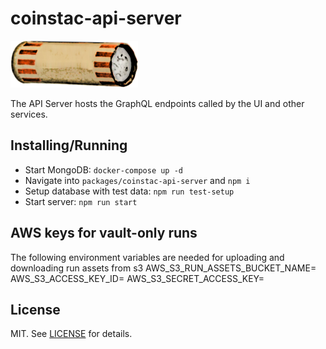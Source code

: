 # coinstac-api-server

<img src="https://raw.githubusercontent.com/MRN-Code/coinstac/master/img/coinstac.png" height="75px">

The API Server hosts the GraphQL endpoints called by the UI and other services.

## Installing/Running

  * Start MongoDB: `docker-compose up -d`
  * Navigate into `packages/coinstac-api-server` and `npm i`
  * Setup database with test data: `npm run test-setup`
  * Start server: `npm run start`

## AWS keys for vault-only runs
The following environment variables are needed for uploading and downloading run assets from s3
AWS_S3_RUN_ASSETS_BUCKET_NAME=
AWS_S3_ACCESS_KEY_ID=
AWS_S3_SECRET_ACCESS_KEY=
## License

MIT. See [LICENSE](./LICENSE) for details.
